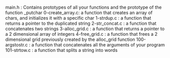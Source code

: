 main.h		: Contains prototypes of all your functions and the prototype of the function _putchar
0-create_array.c: a function that creates an array of chars, and initializes it with a specific char
1-strdup.c	: a function that returns a pointer to the duplicated string 
2-str_concat.c	: a function that concatenates two strings
3-alloc_grid.c	: a function that returns a pointer to a 2 dimensional array of integers
4-free_grid.c	: a function that frees a 2 dimensional grid previously created by the alloc_grid function
100-argstostr.c	: a function that concatenates all the arguments of your program
101-strtow.c	: a function that splits a string into words
